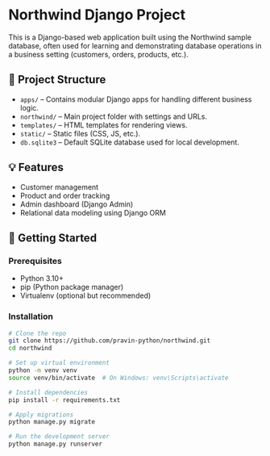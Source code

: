# Northwind Django Project

This is a Django-based web application built using the Northwind sample database, often used for learning and demonstrating database operations in a business setting (customers, orders, products, etc.).

## 📂 Project Structure

- `apps/` – Contains modular Django apps for handling different business logic.
- `northwind/` – Main project folder with settings and URLs.
- `templates/` – HTML templates for rendering views.
- `static/` – Static files (CSS, JS, etc.).
- `db.sqlite3` – Default SQLite database used for local development.

## 💡 Features

- Customer management
- Product and order tracking
- Admin dashboard (Django Admin)
- Relational data modeling using Django ORM

## 🚀 Getting Started

### Prerequisites

- Python 3.10+
- pip (Python package manager)
- Virtualenv (optional but recommended)

### Installation

```bash
# Clone the repo
git clone https://github.com/pravin-python/northwind.git
cd northwind

# Set up virtual environment
python -m venv venv
source venv/bin/activate  # On Windows: venv\Scripts\activate

# Install dependencies
pip install -r requirements.txt

# Apply migrations
python manage.py migrate

# Run the development server
python manage.py runserver
